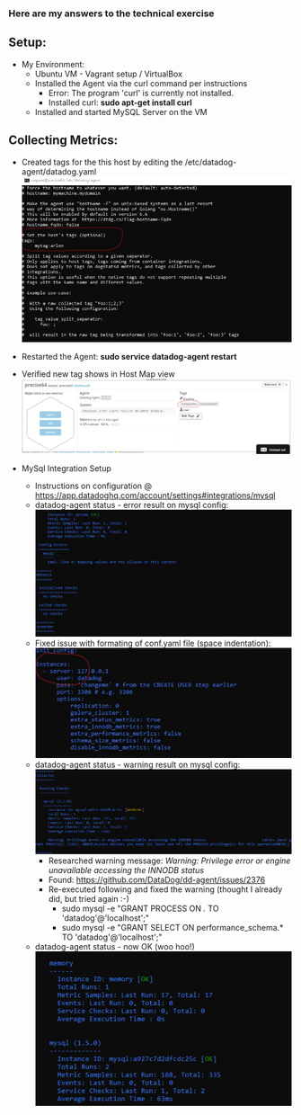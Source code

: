 ### Here are my answers to the technical exercise

## Setup:
* My Environment:
  * Ubuntu VM - Vagrant setup / VirtualBox
  * Installed the Agent via the curl command per instructions
    * Error: The program 'curl' is currently not installed.
    * Installed curl: <b>sudo apt-get install curl</b>
  * Installed and started MySQL Server on the VM
  
## Collecting Metrics:
* Created tags for the this host by editing the /etc/datadog-agent/datadog.yaml
  <img src=screenshots/datadog.yaml.jpg>
 
* Restarted the Agent: <B>sudo service datadog-agent restart</B>
* Verified new tag shows in Host Map view
  <img src=screenshots/hostmap.jpg>

* MySql Integration Setup
  * Instructions on configuration @ https://app.datadoghq.com/account/settings#integrations/mysql
  * datadog-agent status - error result on mysql config:
    <img src=screenshots/mysql_error.png>
  * Fixed issue with formating of conf.yaml file (space indentation):
    <img src=screenshots/conf.yaml.jpg>
  * datadog-agent status - warning result on mysql config:
    <img src=screenshots/mysql_warning.png>
    * Researched warning message:  <I>Warning: Privilege error or engine unavailable accessing the INNODB status</I>
    * Found: https://github.com/DataDog/dd-agent/issues/2376
    * Re-executed following and fixed the warning (thought I already did, but tried again :-)
       * sudo mysql -e "GRANT PROCESS ON *.* TO 'datadog'@'localhost';"
       * sudo mysql -e "GRANT SELECT ON performance_schema.* TO 'datadog'@'localhost';"
  * datadog-agent status - now OK  (woo hoo!)
    <img src=screenshots/mysql_good.png>

        
      



